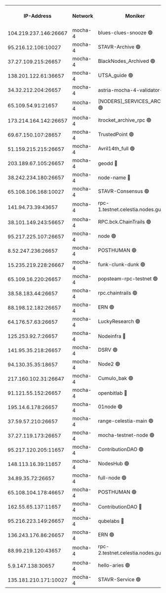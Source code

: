 


<table><tr><th>IP-Address</th><th>Network</th><th>Moniker</th><th>Latest Block Height</th><th>Earliest Block Height</th><th>Catching Up</th><th>Tx Index</th><th>Voting Power</th><th>Scan Time</th></tr><tr><td>104.219.237.146:26667</td><td>mocha-4</td><td>blues-clues-snooze 🟢</td><td>2871222</td><td>1</td><td>False</td><td>off</td><td>0</td><td>2024-10-08T04:01:50.892528096UTC</td></tr><tr><td>95.216.12.106:10027</td><td>mocha-4</td><td>STAVR-Archive 🟢</td><td>2871223</td><td>1</td><td>False</td><td>on</td><td>0</td><td>2024-10-08T04:01:57.448984787UTC</td></tr><tr><td>37.27.109.215:26657</td><td>mocha-4</td><td>BlackNodes_Archived 🟢</td><td>2871223</td><td>1</td><td>False</td><td>off</td><td>0</td><td>2024-10-08T04:02:01.944262493UTC</td></tr><tr><td>138.201.122.61:36657</td><td>mocha-4</td><td>UTSA_guide 🟢</td><td>2871224</td><td>1</td><td>False</td><td>on</td><td>0</td><td>2024-10-08T04:02:04.267540015UTC</td></tr><tr><td>34.32.212.204:26657</td><td>mocha-4</td><td>astria-mocha-4-validator-1 🔴</td><td>2871224</td><td>1</td><td>False</td><td>on</td><td>10509044</td><td>2024-10-08T04:02:04.672414805UTC</td></tr><tr><td>65.109.54.91:21657</td><td>mocha-4</td><td>[NODERS]_SERVICES_ARCHIVE 🟢</td><td>2871226</td><td>1</td><td>False</td><td>on</td><td>0</td><td>2024-10-08T04:02:38.523820381UTC</td></tr><tr><td>173.214.164.142:26657</td><td>mocha-4</td><td>itrocket_archive_rpc 🟢</td><td>2871227</td><td>1</td><td>False</td><td>on</td><td>0</td><td>2024-10-08T04:02:49.946334294UTC</td></tr><tr><td>69.67.150.107:28657</td><td>mocha-4</td><td>TrustedPoint 🟢</td><td>2871229</td><td>1</td><td>False</td><td>on</td><td>0</td><td>2024-10-08T04:03:03.405561703UTC</td></tr><tr><td>51.159.215.215:26657</td><td>mocha-4</td><td>Avril14th_full 🟢</td><td>2871231</td><td>1</td><td>False</td><td>on</td><td>0</td><td>2024-10-08T04:03:31.685041717UTC</td></tr><tr><td>203.189.67.105:26657</td><td>mocha-4</td><td>geodd 🔴</td><td>2871231</td><td>1</td><td>False</td><td>on</td><td>100119</td><td>2024-10-08T04:03:36.725044129UTC</td></tr><tr><td>38.242.234.180:26657</td><td>mocha-4</td><td>node-name 🔴</td><td>2871232</td><td>1</td><td>False</td><td>off</td><td>4051757</td><td>2024-10-08T04:03:39.373991975UTC</td></tr><tr><td>65.108.106.168:10027</td><td>mocha-4</td><td>STAVR-Consensus 🟢</td><td>2871233</td><td>1</td><td>False</td><td>on</td><td>0</td><td>2024-10-08T04:04:01.295136119UTC</td></tr><tr><td>141.94.73.39:43657</td><td>mocha-4</td><td>rpc-1.testnet.celestia.nodes.guru 🟢</td><td>2871234</td><td>1</td><td>False</td><td>off</td><td>0</td><td>2024-10-08T04:04:10.575618848UTC</td></tr><tr><td>38.101.149.243:56657</td><td>mocha-4</td><td>RPC.bck.ChainTrails 🟢</td><td>2871235</td><td>1</td><td>False</td><td>on</td><td>0</td><td>2024-10-08T04:04:22.796656742UTC</td></tr><tr><td>95.217.225.107:26657</td><td>mocha-4</td><td>node 🟢</td><td>2871235</td><td>1</td><td>False</td><td>on</td><td>0</td><td>2024-10-08T04:04:25.277200224UTC</td></tr><tr><td>8.52.247.236:26657</td><td>mocha-4</td><td>POSTHUMAN 🟢</td><td>2871236</td><td>1</td><td>False</td><td>on</td><td>0</td><td>2024-10-08T04:04:28.256661297UTC</td></tr><tr><td>15.235.219.228:26667</td><td>mocha-4</td><td>funk-clunk-dunk 🟢</td><td>2871236</td><td>1</td><td>False</td><td>off</td><td>0</td><td>2024-10-08T04:04:37.965838784UTC</td></tr><tr><td>65.109.16.220:26657</td><td>mocha-4</td><td>popsteam-rpc-testnet 🟢</td><td>2871237</td><td>1</td><td>False</td><td>on</td><td>0</td><td>2024-10-08T04:04:45.056056380UTC</td></tr><tr><td>38.58.183.44:26657</td><td>mocha-4</td><td>rpc.chaintrails 🟢</td><td>2871238</td><td>1</td><td>False</td><td>on</td><td>0</td><td>2024-10-08T04:04:52.330142238UTC</td></tr><tr><td>88.198.12.182:26657</td><td>mocha-4</td><td>ERN 🟢</td><td>2871238</td><td>1</td><td>False</td><td>off</td><td>0</td><td>2024-10-08T04:05:00.901428822UTC</td></tr><tr><td>64.176.57.63:26657</td><td>mocha-4</td><td>LuckyResearch 🟢</td><td>2871225</td><td>1582001</td><td>False</td><td>off</td><td>0</td><td>2024-10-08T04:02:25.675480009UTC</td></tr><tr><td>125.253.92.7:26657</td><td>mocha-4</td><td>Nodeinfra 🔴</td><td>2871225</td><td>2070001</td><td>False</td><td>on</td><td>500001</td><td>2024-10-08T04:02:20.331012764UTC</td></tr><tr><td>141.95.35.218:26657</td><td>mocha-4</td><td>DSRV 🟢</td><td>2871234</td><td>2070001</td><td>False</td><td>off</td><td>0</td><td>2024-10-08T04:04:10.930558904UTC</td></tr><tr><td>94.130.35.35:18657</td><td>mocha-4</td><td>Node2 🟢</td><td>2585030</td><td>2256001</td><td>False</td><td>on</td><td>0</td><td>2024-10-08T04:05:08.372811476UTC</td></tr><tr><td>217.160.102.31:26647</td><td>mocha-4</td><td>Cumulo_bak 🟢</td><td>2871233</td><td>2300001</td><td>False</td><td>on</td><td>0</td><td>2024-10-08T04:03:52.388634832UTC</td></tr><tr><td>91.121.55.152:26657</td><td>mocha-4</td><td>openbitlab 🔴</td><td>2871224</td><td>2533260</td><td>False</td><td>off</td><td>501058</td><td>2024-10-08T04:02:13.209504768UTC</td></tr><tr><td>195.14.6.178:26657</td><td>mocha-4</td><td>01node 🟢</td><td>2871231</td><td>2584501</td><td>False</td><td>on</td><td>0</td><td>2024-10-08T04:03:29.309525875UTC</td></tr><tr><td>37.59.57.210:26657</td><td>mocha-4</td><td>range-celestia-main 🟢</td><td>2871239</td><td>2589477</td><td>False</td><td>off</td><td>0</td><td>2024-10-08T04:05:03.613614430UTC</td></tr><tr><td>37.27.119.173:26657</td><td>mocha-4</td><td>mocha-testnet-node 🟢</td><td>2871233</td><td>2631379</td><td>False</td><td>on</td><td>0</td><td>2024-10-08T04:04:00.923904997UTC</td></tr><tr><td>95.217.120.205:11657</td><td>mocha-4</td><td>ContributionDAO 🟢</td><td>2871235</td><td>2723055</td><td>False</td><td>on</td><td>0</td><td>2024-10-08T04:04:21.982318097UTC</td></tr><tr><td>148.113.16.39:11657</td><td>mocha-4</td><td>NodesHub 🟢</td><td>2871229</td><td>2750295</td><td>False</td><td>on</td><td>0</td><td>2024-10-08T04:03:10.400715787UTC</td></tr><tr><td>34.89.35.72:26657</td><td>mocha-4</td><td>full-node 🟢</td><td>2871236</td><td>2766149</td><td>False</td><td>on</td><td>0</td><td>2024-10-08T04:04:30.654390489UTC</td></tr><tr><td>65.108.104.178:46657</td><td>mocha-4</td><td>POSTHUMAN 🟢</td><td>2871227</td><td>2818501</td><td>False</td><td>off</td><td>0</td><td>2024-10-08T04:02:40.928459509UTC</td></tr><tr><td>162.55.65.137:11657</td><td>mocha-4</td><td>ContributionDAO 🔴</td><td>2844882</td><td>2830316</td><td>False</td><td>off</td><td>4000504</td><td>2024-10-08T04:03:39.079011421UTC</td></tr><tr><td>95.216.223.149:26657</td><td>mocha-4</td><td>qubelabs 🔴</td><td>2871239</td><td>2838021</td><td>False</td><td>on</td><td>64651386</td><td>2024-10-08T04:05:03.332359931UTC</td></tr><tr><td>136.243.176.86:26657</td><td>mocha-4</td><td>ERN 🟢</td><td>2871234</td><td>2842501</td><td>False</td><td>off</td><td>0</td><td>2024-10-08T04:04:13.329056009UTC</td></tr><tr><td>88.99.219.120:43657</td><td>mocha-4</td><td>rpc-2.testnet.celestia.nodes.guru 🟢</td><td>2871233</td><td>2866275</td><td>False</td><td>on</td><td>0</td><td>2024-10-08T04:03:51.945675935UTC</td></tr><tr><td>5.9.147.138:30657</td><td>mocha-4</td><td>hello-aries 🟢</td><td>2871228</td><td>2870501</td><td>False</td><td>off</td><td>0</td><td>2024-10-08T04:02:56.471468613UTC</td></tr><tr><td>135.181.210.171:10027</td><td>mocha-4</td><td>STAVR-Service 🟢</td><td>2871234</td><td>2870501</td><td>False</td><td>on</td><td>0</td><td>2024-10-08T04:04:06.057985581UTC</td></tr></table>